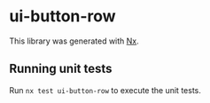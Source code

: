 # ui-button-row

This library was generated with [Nx](https://nx.dev).

## Running unit tests

Run `nx test ui-button-row` to execute the unit tests.
